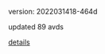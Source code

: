 version: 2022031418-464d

updated 89 avds

[details](https://github.com/0x74f917491bfa7ebfa379/ali_avd_db/blob/master/change_log/2022/03/14/18/464d.txt)
